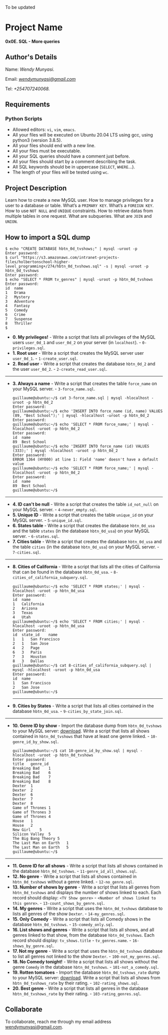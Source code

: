 To be updated
# Project Name
**0x0E. SQL - More queries**

## Author's Details
Name: *Wendy Munyasi.*

Email: *wendymunyasi@gmail.com*

Tel: *+254707240068.*

##  Requirements

### Python Scripts
*   Allowed editors: `vi`, `vim`, `emacs`.
*   All your files will be executed on Ubuntu 20.04 LTS using gcc, using python3 (version 3.8.5).
*   All your files should end with a new line.
*   All your files must be executable.
*	All your SQL queries should have a comment just before.
*	All your files should start by a comment describing the task.
*	All SQL keywords should be in uppercase (`SELECT`, `WHERE`…).
*   The length of your files will be tested using `wc`.

## Project Description
Learn how to create a new MySQL user.
How to manage privileges for a user to a database or table.
What’s a `PRIMARY KEY`.
What’s a `FOREIGN KEY`.
How to use `NOT NULL` and `UNIQUE` constraints.
How to retrieve datas from multiple tables in one request.
What are subqueries.
What are `JOIN` and `UNION`.


## How to import a SQL dump
```
$ echo "CREATE DATABASE hbtn_0d_tvshows;" | mysql -uroot -p
Enter password: 
$ curl "https://s3.amazonaws.com/intranet-projects-files/holbertonschool-higher-level_programming+/274/hbtn_0d_tvshows.sql" -s | mysql -uroot -p hbtn_0d_tvshows
Enter password: 
$ echo "SELECT * FROM tv_genres" | mysql -uroot -p hbtn_0d_tvshows
Enter password: 
id  name
1   Drama
2   Mystery
3   Adventure
4   Fantasy
5   Comedy
6   Crime
7   Suspense
8   Thriller
$ 
```


* **0. My privileges!** - Write a script that lists all privileges of the MySQL users `user_0d_1` and `user_0d_2` on your server (in `localhost`). - `0-privileges.sql`.
* **1. Root user** - Write a script that creates the MySQL server user `user_0d_1`. - `1-create_user.sql`.
* **2. Read user** - Write a script that creates the database `hbtn_0d_2` and the user `user_0d_2`. - `2-create_read_user.sql`.
---
* **3. Always a name** - Write a script that creates the table `force_name` on your MySQL server. - `3-force_name.sql`.
  ```
  guillaume@ubuntu:~/$ cat 3-force_name.sql | mysql -hlocalhost -uroot -p hbtn_0d_2
  Enter password: 
  guillaume@ubuntu:~/$ echo 'INSERT INTO force_name (id, name) VALUES (89, "Best School");' | mysql -hlocalhost -uroot -p hbtn_0d_2
  Enter password: 
  guillaume@ubuntu:~/$ echo 'SELECT * FROM force_name;' | mysql -hlocalhost -uroot -p hbtn_0d_2
  Enter password: 
  id  name
  89  Best School
  guillaume@ubuntu:~/$ echo 'INSERT INTO force_name (id) VALUES (333);' | mysql -hlocalhost -uroot -p hbtn_0d_2
  Enter password: 
  ERROR 1364 (HY000) at line 1: Field 'name' doesn't have a default value
  guillaume@ubuntu:~/$ echo 'SELECT * FROM force_name;' | mysql -hlocalhost -uroot -p hbtn_0d_2
  Enter password: 
  id  name
  89  Best School
  guillaume@ubuntu:~/$ 
  ```
---
* **4. ID can't be null** - Write a script that creates the table `id_not_null` on your MySQL server. - `4-never_empty.sql`.
* **5. Unique ID** - Write a script that creates the table `unique_id` on your MySQL server. - `5-unique_id.sql`.
* **6. States table** - Write a script that creates the database `hbtn_0d_usa` and the table `states` (in the database `hbtn_0d_usa`) on your MySQL server. - `6-states.sql`.
* **7. Cities table** - Write a script that creates the database `hbtn_0d_usa` and the table `cities` (in the database `hbtn_0d_usa`) on your MySQL server. - `7-cities.sql`.
---
* **8. Cities of California** - Write a script that lists all the cities of California that can be found in the database `hbtn_0d_usa`. - `8-cities_of_california_subquery.sql`.
  ```
  guillaume@ubuntu:~/$ echo 'SELECT * FROM states;' | mysql -hlocalhost -uroot -p hbtn_0d_usa
  Enter password: 
  id  name
  1   California
  2   Arizona
  3   Texas
  4   Utah
  guillaume@ubuntu:~/$ echo 'SELECT * FROM cities;' | mysql -hlocalhost -uroot -p hbtn_0d_usa
  Enter password: 
  id  state_id    name
  1   1   San Francisco
  2   1   San Jose
  4   2   Page
  6   3   Paris
  7   3   Houston
  8   3   Dallas
  guillaume@ubuntu:~/$ cat 8-cities_of_california_subquery.sql | mysql -hlocalhost -uroot -p hbtn_0d_usa
  Enter password: 
  id  name
  1   San Francisco
  2   San Jose
  guillaume@ubuntu:~/$ 
  ```
  ---
* **9. Cities by States** - Write a script that lists all cities contained in the database `hbtn_0d_usa`. - `9-cities_by_state_join.sql`.
---
* **10. Genre ID by show** - Import the database dump from `hbtn_0d_tvshows` to your MySQL server: [download](https://s3.amazonaws.com/intranet-projects-files/holbertonschool-higher-level_programming+/274/hbtn_0d_tvshows.sql). Write a script that lists all shows contained in `hbtn_0d_tvshows` that have at least one genre linked. - `10-genre_id_by_show.sql`.
  ```
  guillaume@ubuntu:~/$ cat 10-genre_id_by_show.sql | mysql -hlocalhost -uroot -p hbtn_0d_tvshows
  Enter password: 
  title   genre_id
  Breaking Bad    1
  Breaking Bad    6
  Breaking Bad    7
  Breaking Bad    8
  Dexter  1
  Dexter  2
  Dexter  6
  Dexter  7
  Dexter  8
  Game of Thrones 1
  Game of Thrones 3
  Game of Thrones 4
  House   1
  House   2
  New Girl    5
  Silicon Valley  5
  The Big Bang Theory 5
  The Last Man on Earth   1
  The Last Man on Earth   5
  guillaume@ubuntu:~/$ 
  ```
---
* **11. Genre ID for all shows** - Write a script that lists all shows contained in the database `hbtn_0d_tvshows`. - `11-genre_id_all_shows.sql`.
* **12. No genre** - Write a script that lists all shows contained in `hbtn_0d_tvshows` without a genre linked. - `12-no_genre.sql`.
* **13. Number of shows by genre** - Write a script that lists all genres from `hbtn_0d_tvshows` and displays the number of shows linked to each. Each record should display: `<TV Show genre>` - `<Number of shows linked to this genre>`. - `13-count_shows_by_genre.sql`.
* **14. My genres** - Write a script that uses the `hbtn_0d_tvshows` database to lists all genres of the show `Dexter`. - `14-my_genres.sql`.
* **15. Only Comedy** - Write a script that lists all Comedy shows in the database `hbtn_0d_tvshows`. - `15-comedy_only.sql`.
* **16. List shows and genres** - Write a script that lists all shows, and all genres linked to that show, from the database `hbtn_0d_tvshows`. Each record should display: `tv_shows.title` - `tv_genres.name`. - `16-shows_by_genre.sql`.
* **17. Not my genre** - Write a script that uses the `hbtn_0d_tvshows` database to list all genres not linked to the show `Dexter`. - `100-not_my_genres.sql`.
* **18. No Comedy tonight!** - Write a script that lists all shows without the genre `Comedy` in the database `hbtn_0d_tvshows`. - `101-not_a_comedy.sql`.
* **19. Rotten tomatoes** - Import the database `hbtn_0d_tvshows_rate` dump to your MySQL server: [download](https://s3.amazonaws.com/intranet-projects-files/holbertonschool-higher-level_programming+/274/hbtn_0d_tvshows_rate.sql). Write a script that lists all shows from `hbtn_0d_tvshows_rate` by their rating. - `102-rating_shows.sql`.
* **20. Best genre** - Write a script that lists all genres in the database `hbtn_0d_tvshows_rate` by their rating. - `103-rating_genres.sql`.


## Collaborate

To collaborate, reach me through my email address wendymunyasi@gmail.com.
